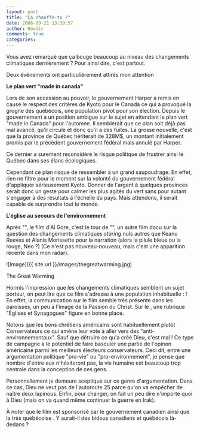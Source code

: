 ```yaml
---
layout: post
title: "Ça chauffe-tu ?"
date: 2006-09-21 13:39:57
author: Hoedic
comments: true
categories: 
---
```



Vous avez remarqué que ça bouge beaucoup au niveau des changements climatiques dernièrement ? Pour ainsi dire, c'est partout.

Deux événements ont particulièrement attirés mon attention

**Le plan vert "made in canada"**

Lors de son accession au pouvoir, le gouvernement Harper a remis en cause le respect des critères de Kyoto pour le Canada ce qui a provoqué la grogne des québécois, une population pivot pour son élection. Depuis le gouvernement a un position ambigue sur le sujet en attendant le plan vert "made in Canada" pour l'automne. Il semblerait que ce plan soit déjà pas mal avancé, qu'il circule et donc qu'il a des fuites. La grosse nouvelle, c'est que la province de Québec hériterait de 328M$, un montant initialement promis par le précédent gouvernement fédéral mais annulé par Harper.

Ce dernier a surement reconsidéré le risque politique de frustrer ainsi le Québec dans ses élans écologiques.

Cependant ce plan risque de ressembler à un grand saupoudrage. En effet, rien ne filtre pour le moment sur la volonté du gouvernement fédéral d'appliquer sérieusement Kyoto. Donner de l'argent à quelques provinces serait donc un geste pour calmer les plus agités du vert sans pour autant s'engager à des résultats à l'échelle du pays. Mais attendons, il serait capable de surprendre tout le monde.

**L'église au secours de l'environnement**

Après "", le film d'Al Gore, c'est le tour de "", un autre film docu sur la question des changements climatiques *staring* nuls autres que Keanu Reeves et Alanis Morissette pour la narration (alors la pilule bleue ou la rouge, Neo ?) (Ce n'est pas nouveau-nouveau, mais c'est une apparition récente dans mon radar).

![Image]({{ site.url }}/images/thegreatwarming.jpg)
<div class="photoattrib">The Great Warming</div>



Hormis l'impression que les changements climatiques semblent un sujet porteur, on peut lire que ce film s'adresse à une population inhabituelle :  ! En effet, la communication sur le film semble très présente dans les paroisses, un peu à l'image de la Passion du Christ. Sur le , une rubrique "Églises et Synagogues" figure en bonne place.

Notons que les bons chrétiens américains sont habituellement plutôt Conservateurs ce qui amène leur vote à aller vers des "anti-environnementaux". Sauf que détruire ce qu'a créé Dieu, c'est mal ! Ce type de campagne a le potentiel de faire basculer une partie de l'opinon américaine parmi les meilleurs électeurs conservateurs. Ceci dit, entre une argumentation politique "pro-vie" ou "pro-environnement", je pense que nombre d'entre eux n'hésiteront pas, la vie humaine est beaucoup trop centrale dans la conception de ces gens.

Personnellement je demeure sceptique sur ce genre d'argumentation. Dans ce cas, Dieu ne veut pas de l'autoroute 25 parce qu'on va empêcher de naître deux lapinous. Enfin, pour changer, on fait un peu dire n'importe quoi à Dieu (mais on va quand même continuer la guerre en Irak).

À noter que le film est sponsorisé par le gouvernement canadien ainsi que la très québécoise . Y aurait-il des bidous canadiens et québécois là-dedans ?